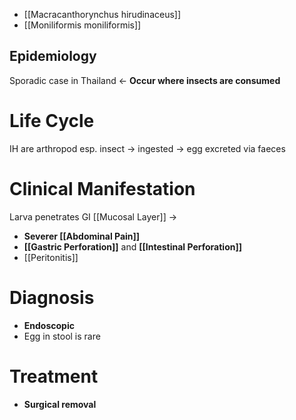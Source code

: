 - [[Macracanthorynchus hirudinaceus]]
- [[Moniliformis moniliformis]]

## Epidemiology
Sporadic case in Thailand <- **Occur where insects are consumed**

# Life Cycle
IH are arthropod esp. insect -> ingested -> egg excreted via faeces

# Clinical Manifestation
Larva penetrates GI [[Mucosal Layer]] ->
- **Severer [[Abdominal Pain]]**
- **[[Gastric Perforation]]** and **[[Intestinal Perforation]]**
- [[Peritonitis]]

# Diagnosis
- **Endoscopic**
- Egg in stool is rare

# Treatment
- **Surgical removal**
